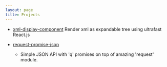 ```yaml
---
layout: page
title: Projects
---
```


- [xml-display-component](https://github.com/marushkevych/xml-display-component)
  Render xml as expandable tree using ultrafast React.js

- [request-promise-json]
  - Simple JSON API with 'q' promises on top of amazing 'request' module.



[request-promise-json]: https://github.com/marushkevych/request-promise-json
